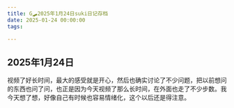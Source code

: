 ```yaml
---
title: G🛹2025年1月24日suki日记存档
date: 2025-01-24 00:00:00
tags:

---
```


## 2025年1月24日

视频了好长时间，最大的感受就是开心，然后也确实讨论了不少问题，把以前想问的东西也问了问，也正是因为今天视频了那么长时间，在外面也走了不少步数。我今天想了想，好像自己有时候也容易情绪化，这个以后还是得注意。
